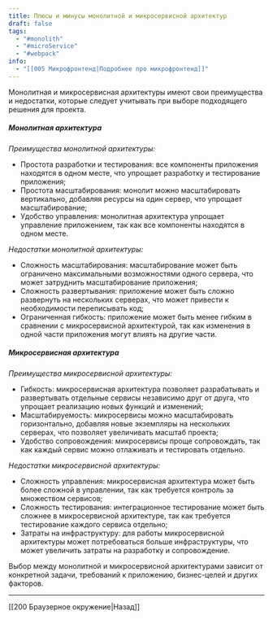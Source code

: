 ```yaml
---
title: Плюсы и минусы монолитной и микросервисной архитектур
draft: false
tags:
  - "#monolith"
  - "#microService"
  - "#webpack"
info:
  - "[[005 Микрофронтенд|Подробнее про микрофронтенд]]"
---
```

Монолитная и микросервисная архитектуры имеют свои преимущества и недостатки, которые следует учитывать при выборе подходящего решения для проекта.

##### Монолитная архитектура

_Преимущества монолитной архитектуры:_

- Простота разработки и тестирования: все компоненты приложения находятся в одном месте, что упрощает разработку и тестирование приложения;
- Простота масштабирования: монолит можно масштабировать вертикально, добавляя ресурсы на один сервер, что упрощает масштабирование;
- Удобство управления: монолитная архитектура упрощает управление приложением, так как все компоненты находятся в одном месте.

_Недостатки монолитной архитектуры:_

- Сложность масштабирования: масштабирование может быть ограничено максимальными возможностями одного сервера, что может затруднить масштабирование приложения;
- Сложность развертывания: приложение может быть сложно развернуть на нескольких серверах, что может привести к необходимости переписывать код;
- Ограниченная гибкость: приложение может быть менее гибким в сравнении с микросервисной архитектурой, так как изменения в одной части приложения могут влиять на другие части.

##### Микросервисная архитектура

_Преимущества микросервисной архитектуры:_

- Гибкость: микросервисная архитектура позволяет разрабатывать и развертывать отдельные сервисы независимо друг от друга, что упрощает реализацию новых функций и изменений;
- Масштабируемость: микросервисы можно масштабировать горизонтально, добавляя новые экземпляры на нескольких серверах, что позволяет увеличивать масштаб проекта;
- Удобство сопровождения: микросервисы проще сопровождать, так как каждый сервис можно отлаживать и тестировать отдельно.

_Недостатки микросервисной архитектуры:_

- Сложность управления: микросервисная архитектура может быть более сложной в управлении, так как требуется контроль за множеством сервисов;
- Сложность тестирования: интеграционное тестирование может быть сложнее в микросервисной архитектуре, так как требуется тестирование каждого сервиса отдельно;
- Затраты на инфраструктуру: для работы микросервисной архитектуры может потребоваться больше инфраструктуры, что может увеличить затраты на разработку и сопровождение.

Выбор между монолитной и микросервисной архитектурами зависит от конкретной задачи, требований к приложению, бизнес-целей и других факторов.

---

[[200 Браузерное окружение|Назад]]